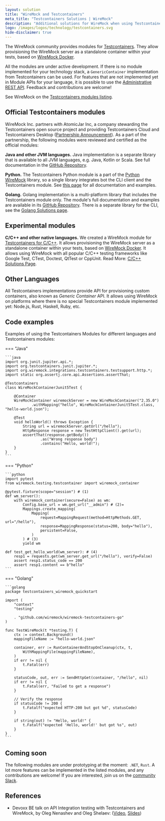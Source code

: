 ```yaml
---
layout: solution
title: "WireMock and Testcontainers"
meta_title: "Testcontainers Solutions | WireMock"
description: "Additional solutions for WireMock when using Testcontainers"
logo: /images/logos/technology/testcontainers.svg
hide-disclaimer: true
---
```


The WireMock community provides modules for [Testcontainers](https://testcontainers.com/).
They allow provisioning the WireMock server as a standalone container within your tests,
based on [WireMock Docker](https://github.com/wiremock/wiremock-docker).

All the modules are under active development.
If there is no module implemented for your technology stack,
a `GenericContainer` implementation from Testcontainers can be used.
For features that are not implemented yet in Module APIs for your language,
it is possible to use the [Administrative REST API](../standalone/administration.md).
Feedback and contributions are welcome!

See WireMock on the [Testcontainers modules listing](https://testcontainers.com/modules/wiremock/).

## Official Testcontainers modules

WireMock Inc. partners with AtomicJar Inc,
a company stewarding the Testcontainers open source project
and providing Testcontainers Cloud and Testcontainers Desktop
([Partnership Announcement](https://www.wiremock.io/post/atomicjar-partnership-on-testcontainers)).
As a part of the partnership,
the following modules were reviewed and certified
as the official modules:

**Java and other JVM languages.**
Java implementation is a separate library that is available to all
JVM languages, e.g. Java, Kotlin or Scala.
See full documentation in the [GitHub Repository](https://github.com/wiremock/wiremock-testcontainers-java).

**Python.**
The Testcontainers Python module is a part of the
[Python WireMock](https://github.com/wiremock/python-wiremock) library,
so a single library integrates bot the CLI client and the Testcontainers module.
See [this page](https://wiremock.readthedocs.io/en/latest/testcontainers/)
for all documentation and examples.

**Golang.**
Golang implementation is a multi-platform library that includes the Testcontainers module only.
The module's full documentation and examples are available in its
[GitHub Repository](https://github.com/wiremock/wiremock-testcontainers-go).
There is a separate library for the CLI, see the [Golang Solutions page](./golang.md).

## Experimental modules

**C/C++ and other native languages.**
We created a WireMock module for
[Testcontainers for C/C++](https://github.com/oleg-nenashev/testcontainers-c).
It allows provisioning the WireMock server as a standalone container within your tests, based on [WireMock Docker](../standalone/docker.md).
It allows using WireMock with all popular C/C++ testing frameworks
like Google Test, CTest, Doctest, QtTest or CppUnit.
Read More: [C/C++ Solutions Page](./c_cpp.md).

## Other Languages

All Testcontainers implementations provide
API for provisioning custom containers,
also known as _Generic Container_ API.
It allows using WireMock on platforms where
there is no special Testcontainers module implemented yet:
Node.js, Rust, Haskell, Ruby, etc.

## Code examples

Examples of using the Testcontainers Modules for different languages and Testcontainers modules:

=== "Java"

    ```java
    import org.junit.jupiter.api.*;
    import org.testcontainers.junit.jupiter.*;
    import org.wiremock.integrations.testcontainers.testsupport.http.*;
    import static org.assertj.core.api.Assertions.assertThat;

    @Testcontainers
    class WireMockContainerJunit5Test {

        @Container
        WireMockContainer wiremockServer = new WireMockContainer("2.35.0")
                .withMapping("hello", WireMockContainerJunit5Test.class, "hello-world.json");

        @Test
        void helloWorld() throws Exception {
            String url = wiremockServer.getUrl("/hello");
            HttpResponse response = new TestHttpClient().get(url);
            assertThat(response.getBody())
                    .as("Wrong response body")
                    .contains("Hello, world!");
        }
    }
    ```

=== "Python"

    ```python
    import pytest
    from wiremock.testing.testcontainer import wiremock_container

    @pytest.fixture(scope="session") # (1)
    def wm_server():
        with wiremock_container(secure=False) as wm:
            Config.base_url = wm.get_url("__admin") # (2)=
            Mappings.create_mapping(
                Mapping(
                    request=MappingRequest(method=HttpMethods.GET, url="/hello"),
                    response=MappingResponse(status=200, body="hello"),
                    persistent=False,
                )
            ) # (3)
            yield wm

    def test_get_hello_world(wm_server): # (4)
        resp1 = requests.get(wm_server.get_url("/hello"), verify=False)
        assert resp1.status_code == 200
        assert resp1.content == b"hello"
    ```

=== "Golang"

    ```golang
    package testcontainers_wiremock_quickstart

    import (
        "context"
        "testing"

        . "github.com/wiremock/wiremock-testcontainers-go"
    )

    func TestWireMock(t *testing.T) {
        ctx := context.Background()
        mappingFileName := "hello-world.json"

        container, err := RunContainerAndStopOnCleanup(ctx, t,
            WithMappingFile(mappingFileName),
        )
        if err != nil {
            t.Fatal(err)
        }

        statusCode, out, err := SendHttpGet(container, "/hello", nil)
        if err != nil {
            t.Fatal(err, "Failed to get a response")
        }

        // Verify the response
        if statusCode != 200 {
            t.Fatalf("expected HTTP-200 but got %d", statusCode)
        }

        if string(out) != "Hello, world!" {
            t.Fatalf("expected 'Hello, world!' but got %s", out)
        }
    }
    ```

## Coming soon

The following modules are under prototyping at the moment: `.NET`, `Rust`.
A lot more features can be implemented in the listed modules,
and any contributions are welcome!
If you are interested, join us on the [community Slack](http://slack.wiremock.org/).

## References

- Devoxx BE talk on API Integration testing with Testcontainers and WireMock,
by Oleg Nenashev and Oleg Shelaev:
([Video](https://www.youtube.com/watch?v=eFILbyaMI2A),
[Slides](https://docs.google.com/presentation/d/e/2PACX-1vQSgTTCg-LkmrL-5UuAE63zxuWP0kADBetXXBqMVO-oEQWfP6zGu16eFSdKxvEbchDnaCwKZ2a7134F/pub?start=false&loop=false&delayms=3000))
